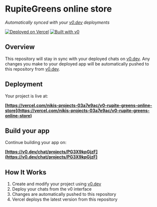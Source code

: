 # RupiteGreens online store

*Automatically synced with your [v0.dev](https://v0.dev) deployments*

[![Deployed on Vercel](https://img.shields.io/badge/Deployed%20on-Vercel-black?style=for-the-badge&logo=vercel)](https://vercel.com/nikis-projects-03a7e9ac/v0-rupite-greens-online-store)
[![Built with v0](https://img.shields.io/badge/Built%20with-v0.dev-black?style=for-the-badge)](https://v0.dev/chat/projects/PG3X9kpGjzF)

## Overview

This repository will stay in sync with your deployed chats on [v0.dev](https://v0.dev).
Any changes you make to your deployed app will be automatically pushed to this repository from [v0.dev](https://v0.dev).

## Deployment

Your project is live at:

**[https://vercel.com/nikis-projects-03a7e9ac/v0-rupite-greens-online-store](https://vercel.com/nikis-projects-03a7e9ac/v0-rupite-greens-online-store)**

## Build your app

Continue building your app on:

**[https://v0.dev/chat/projects/PG3X9kpGjzF](https://v0.dev/chat/projects/PG3X9kpGjzF)**

## How It Works

1. Create and modify your project using [v0.dev](https://v0.dev)
2. Deploy your chats from the v0 interface
3. Changes are automatically pushed to this repository
4. Vercel deploys the latest version from this repository